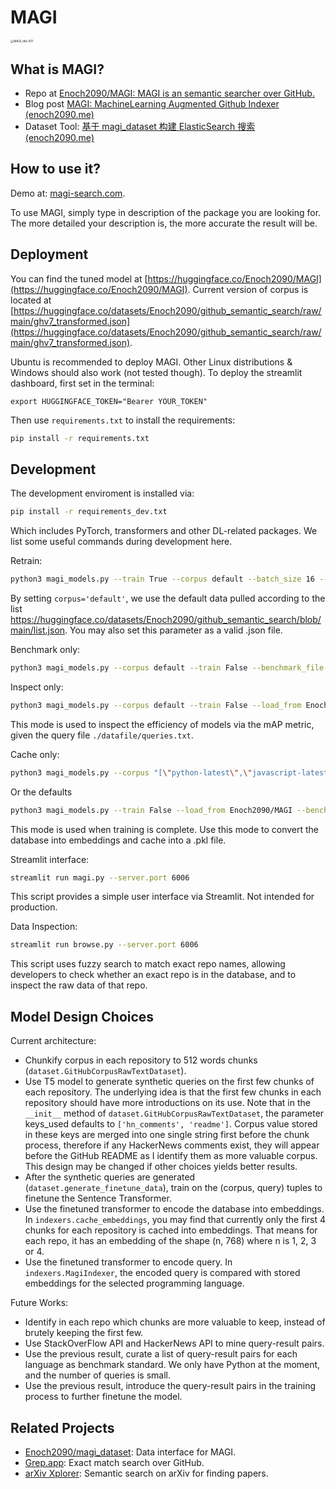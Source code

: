 # MAGI

<img src="https://raw.githubusercontent.com/Enoch2090/MAGI/main/resources/MAGI_title.001.jpeg" alt="MAGI_title.001" style="zoom: 33%;" />

## What is MAGI?

- Repo at [Enoch2090/MAGI: MAGI is an semantic searcher over GitHub.](https://github.com/Enoch2090/MAGI)
- Blog post [MAGI: MachineLearning Augmented Github Indexer (enoch2090.me)](https://www.enoch2090.me/MAGI-MachineLearning-Augmented-Github-Indexer)
- Dataset Tool: [基于 magi_dataset 构建 ElasticSearch 搜索 (enoch2090.me)](https://www.enoch2090.me/from-magi_dataset-to-elasticsearch)

## How to use it?

Demo at: [magi-search.com](https://magi-search.com).

To use MAGI, simply type in description of the package you are looking for. The more detailed your description is, the more accurate the result will be.

## Deployment

You can find the tuned model at [https://huggingface.co/Enoch2090/MAGI](https://huggingface.co/Enoch2090/MAGI).
Current version of corpus is located at [https://huggingface.co/datasets/Enoch2090/github_semantic_search/raw/main/ghv7_transformed.json](https://huggingface.co/datasets/Enoch2090/github_semantic_search/raw/main/ghv7_transformed.json).

Ubuntu is recommended to deploy MAGI. Other Linux distributions & Windows should also work (not tested though). To deploy the streamlit dashboard, first set in the terminal:
```shell
export HUGGINGFACE_TOKEN="Bearer YOUR_TOKEN"
```
Then use `requirements.txt` to install the requirements:
```bash
pip install -r requirements.txt
```
## Development

The development enviroment is installed via:
```bash
pip install -r requirements_dev.txt
```
Which includes PyTorch, transformers and other DL-related packages. We list some useful commands during development here. 

Retrain:
```bash
python3 magi_models.py --train True --corpus default --batch_size 16 --benchmark True --benchmark_file ./datafile/queries.txt --inspection False
```

By setting `corpus='default'`, we use the default data pulled according to the list https://huggingface.co/datasets/Enoch2090/github_semantic_search/blob/main/list.json. You may also set this parameter as a valid .json file.

Benchmark only:
```bash
python3 magi_models.py --corpus default --train False --benchmark_file ./datafile/queries.txt --embedding_file ./datafile/msmarco-distilbert-base-dot-prod-v3_ghv7.pkl
```

Inspect only:
```bash
python3 magi_models.py --corpus default --train False --load_from Enoch2090/MAGI --benchmark False --inspection True --benchmark_file ./datafile/queries.txt
```
This mode is used to inspect the efficiency of models via the mAP metric, given the query file `./datafile/queries.txt`.

Cache only:
```bash
python3 magi_models.py --corpus "[\"python-latest\",\"javascript-latest\",\"cpp-latest\",\"rust-latest\",\"go-latest\"]" --langs [Python,JavaScript,\"C++\",Rust,Go] --train False --load_from Enoch2090/MAGI --benchmark False --inspection False --cache True --cache_loc ./datafile/MAGI_ghv10.pkl
```
Or the defaults

```bash
python3 magi_models.py --train False --load_from Enoch2090/MAGI --benchmark False --inspection False --cache True --cache_loc ./datafile/MAGI_ghv10.pkl
```



This mode is used when training is complete. Use this mode to convert the database into embeddings and cache into a .pkl file.

Streamlit interface:
```bash
streamlit run magi.py --server.port 6006
```
This script provides a simple user interface via Streamlit. Not intended for production.

Data Inspection:
```bash
streamlit run browse.py --server.port 6006
```
This script uses fuzzy search to match exact repo names, allowing developers to check whether an exact repo is in the database, and to inspect the raw data of that repo.

## Model Design Choices
Current architecture:
- Chunkify corpus in each repository to 512 words chunks (`dataset.GitHubCorpusRawTextDataset`).
- Use T5 model to generate synthetic queries on the first few chunks of each repository. The underlying idea is that the first few chunks in each repository should have more introductions on its use. Note that in the `__init__` method of `dataset.GitHubCorpusRawTextDataset`, the parameter keys_used defaults to `['hn_comments', 'readme']`. Corpus value stored in these keys are merged into one single string first before the chunk process, therefore if any HackerNews comments exist, they will appear before the GitHub README as I identify them as more valuable corpus. This design may be changed if other choices yields better results.
- After the synthetic queries are generated (`dataset.generate_finetune_data`), train on the (corpus, query) tuples to finetune the Sentence Transformer.
- Use the finetuned transformer to encode the database into embeddings. In `indexers.cache_embeddings`, you may find that currently only the first 4 chunks for each repository is cached into embeddings. That means for each repo, it has an embedding of the shape (n, 768) where n is 1, 2, 3 or 4.
- Use the finetuned transformer to encode query. In `indexers.MagiIndexer`, the encoded query is compared with stored embeddings for the selected programming language.

Future Works:
- Identify in each repo which chunks are more valuable to keep, instead of brutely keeping the first few. 
- Use StackOverFlow API and HackerNews API to mine query-result pairs.
- Use the previous result, curate a list of query-result pairs for each language as benchmark standard. We only have Python at the moment, and the number of queries is small.
- Use the previous result, introduce the query-result pairs in the training process to further finetune the model.

## Related Projects
- [Enoch2090/magi_dataset](https://github.com/Enoch2090/magi_dataset): Data interface for MAGI.
- [Grep.app](https://grep.app/): Exact match search over GitHub.
- [arXiv Xplorer](https://arxivxplorer.com): Semantic search on arXiv for finding papers.